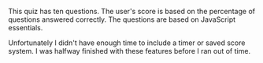 This quiz has ten questions. The user's score is based on the percentage of questions answered correctly. The questions are based on JavaScript essentials.

Unfortunately I didn't have enough time to include a timer or saved score system. I was halfway finished with these features before I ran out of time.

